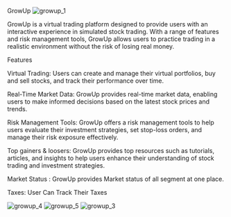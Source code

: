 GrowUp
![growup_1](https://github.com/user-attachments/assets/7ff51f5e-d5a8-421a-9b09-e2fe9d321a9c)

GrowUp is a virtual trading platform designed to provide users with an interactive experience in simulated stock trading. With a range of features and risk management tools,
GrowUp allows users to practice trading in a realistic environment without the risk of losing real money.

Features

Virtual Trading: Users can create and manage their virtual portfolios, buy and sell stocks, and track their performance over time.

Real-Time Market Data: GrowUp provides real-time market data, enabling users to make informed decisions based on the latest stock prices and trends.

Risk Management Tools: GrowUp offers a risk management tools to help users evaluate their investment strategies, set stop-loss orders, and manage their risk exposure effectively.

Top gainers & loosers: GrowUp provides top resources such as tutorials, articles, and insights to help users enhance their understanding of stock trading and investment strategies.

Market Status : GrowUp provides Market status of all segment at one place.

Taxes: User Can Track Their Taxes 

![growup_4](https://github.com/user-attachments/assets/ead4e54e-ed71-4b57-b105-e9c380e4d3b9)
![growup_5](https://github.com/user-attachments/assets/729d1e83-1f1c-4f5d-83b9-5ee8cfb7bfcc)
![growup_3](https://github.com/user-attachments/assets/c53ee165-c6d3-440e-8509-67eeb4f8b8c5)

